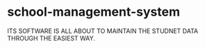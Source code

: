 # school-management-system
ITS SOFTWARE IS ALL ABOUT TO MAINTAIN THE STUDNET DATA THROUGH THE EASIEST WAY. 
